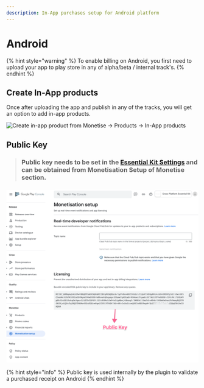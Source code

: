 ```yaml
---
description: In-App purchases setup for Android platform
---
```


# Android

{% hint style="warning" %}
To enable billing on Android, you first need to upload your app to play store in any of alpha/beta / internal track's.
{% endhint %}

## Create In-App products

Once after  uploading the app and publish in any of the tracks, you will get an option to add in-app products.&#x20;

![Create in-app product from Monetise -> Products -> In-App products](../../../.gitbook/assets/BillingServicesInAppAndroidCreate.gif)

## Public Key

> ### Public key needs to be set in the [Essential Kit Settings](./#properties) and can be obtained from Monetisation Setup of Monetise section.

###

![Public key needs to be set in Billing Services under Android in Essential Kit Settings](../../../.gitbook/assets/BillingServicesInAppAndroidPublicKey.png)

{% hint style="info" %}
Public key is used internally by the plugin to validate a purchased receipt on Android
{% endhint %}

